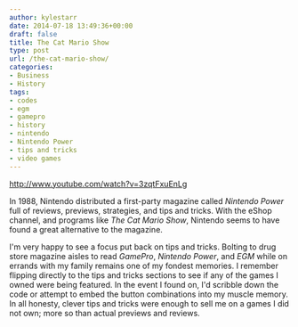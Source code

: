 ```yaml
---
author: kylestarr
date: 2014-07-18 13:49:36+00:00
draft: false
title: The Cat Mario Show
type: post
url: /the-cat-mario-show/
categories:
- Business
- History
tags:
- codes
- egm
- gamepro
- history
- nintendo
- Nintendo Power
- tips and tricks
- video games
---
```


<http://www.youtube.com/watch?v=3zqtFxuEnLg>

In 1988, Nintendo distributed a first-party magazine called _Nintendo Power_ full of reviews, previews, strategies, and tips and tricks. With the eShop channel, and programs like _The Cat Mario Show_, Nintendo seems to have found a great alternative to the magazine.

I'm very happy to see a focus put back on tips and tricks. Bolting to drug store magazine aisles to read _GamePro_, _Nintendo Power_, and _EGM_ while on errands with my family remains one of my fondest memories. I remember flipping directly to the tips and tricks sections to see if any of the games I owned were being featured. In the event I found on, I'd scribble down the code or attempt to embed the button combinations into my muscle memory. In all honesty, clever tips and tricks were enough to sell me on a games I did not own; more so than actual previews and reviews.
